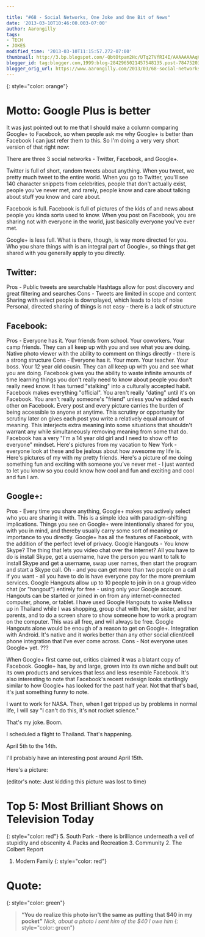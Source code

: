 ```yaml
---

title: "#68 - Social Networks, One Joke and One Bit of News"
date: '2013-03-10T10:46:00.003-07:00'
author: Aarongilly
tags:
- TECH
- JOKES
modified_time: '2013-03-10T11:15:57.272-07:00'
thumbnail: http://3.bp.blogspot.com/-QbtOtpam2Hc/UTq27VfRI4I/AAAAAAAAqKk/TaB0dZQY180/s72-c/13+-+1
blogger_id: tag:blogger.com,1999:blog-2842965021457548135.post-7847520360243117865
blogger_orig_url: https://www.aarongilly.com/2013/03/68-social-networks-one-joke-and-one-bit.html
---
```


{: style="color: orange"}
# Motto: Google Plus is better

It was just pointed out to me that I should make a column comparing Google+ to Facebook, so when people ask me why Google+ is better than Facebook I can just refer them to this. So I'm doing a very very short version of that right now:

There are three 3 social networks - Twitter, Facebook, and Google+.

Twitter is full of short, random tweets about anything. When you tweet, we pretty much tweet to the entire world. When you go to Twitter, you'll see 140 character snippets from celebrities, people that don't actually exist, people you've never met, and rarely, people know and care about talking about stuff you know and care about.

Facebook is full. Facebook is full of pictures of the kids of and news about people you kinda sorta used to know. When you post on Facebook, you are sharing not with everyone in the world, just basically everyone you've ever met.

Google+ is less full. What is there, though, is way more directed for you. Who you share things with is an integral part of Google+, so things that get shared with you generally apply to you directly.

## Twitter:
Pros -
Public tweets are searchable
Hashtags allow for post discovery and great filtering and searches
Cons - 
Tweets are limited in scope and content
Sharing with select people is downplayed, which leads to lots of noise
Personal, directed sharing of things is not easy - there is a lack of structure

## Facebook:
Pros -
Everyone has it. Your friends from school. Your coworkers. Your camp friends. They can all keep up with you and see what you are doing.
Native photo viewer with the ability to comment on things directly - there is a strong structure
Cons -
Everyone has it. Your mom. Your teacher. Your boss. Your 12 year old cousin. They can all keep up with you and see what you are doing.
Facebook gives you the ability to waste infinite amounts of time learning things you don't really need to know about people you don't really need know. It has turned "stalking" into a culturally accepted habit.
Facebook makes everything "official". You aren't really "dating" until it's on Facebook. You aren't really someone's "friend" unless you've added each other on Facebook. Every post and every picture carries the burden of being accessible to anyone at anytime. This scrutiny or opportunity for scrutiny later on gives each post you write a relatively equal amount of meaning. This interjects extra meaning into some situations that shouldn't warrant any while simultaneously removing meaning from some that do. 
Facebook has a very "I'm a 14 year old girl and I need to show off to everyone" mindset. Here's pictures from my vacation to New York - everyone look at these and be jealous about how awesome my life is. Here's pictures of my with my pretty friends. Here's a picture of me doing something fun and exciting with someone you've never met - I just wanted to let you know so you could know how cool and fun and exciting and cool and fun I am.

## Google+:
Pros -
Every time you share anything, Google+ makes you actively select who you are sharing it with. This is a simple idea with paradigm-shifting implications. Things you see on Google+ were intentionally shared for you, with you in mind, and thereby usually carry some sort of meaning or importance to you directly. Google+ has all the features of Facebook, with the addition of the perfect level of privacy.
Google Hangouts - 
You know Skype? The thing that lets you video chat over the internet? All you have to do is install Skype, get a username, have the person you want to talk to install Skype and get a username, swap user names, then start the program and start a Skype call. Oh - and you can get more than two people on a call if you want - all you have to do is have everyone pay for the more premium services. 
Google Hangouts allow up to 10 people to join in on a group video chat (or "hangout") entirely for free - using only your Google account. Hangouts can be started or joined in on from any internet-connected computer, phone, or tablet. I have used Google Hangouts to wake Melissa up in Thailand while I was shopping, group chat with her, her sister, and her parents, and to do a screen share to show someone how to work a program on the computer. This was all free, and will always be free. Google Hangouts alone would be enough of a reason to get on Google+.
Integration with Android. It's native and it works better than any other social client/cell phone integration that I've ever come across.
Cons -
Not everyone uses Google+ yet.
???

When Google+ first came out, critics claimed it was a blatant copy of Facebook. Google+ has, by and large, grown into its own niche and built out its own products and services that less and less resemble Facebook. It's also interesting to note that Facebook's recent redesign looks startlingly similar to how Google+ has looked for the past half year. Not that that's bad, it's just something funny to note.

I want to work for NASA. Then, when I get tripped up by problems in normal life, I will say "I can't do this, it's not rocket science."

That's my joke. Boom.

I scheduled a flight to Thailand. That's happening. 

April 5th to the 14th.

I'll probably have an interesting post around April 15th.

Here's a picture:

(editor's note: Just kidding this picture was lost to time)

# Top 5: Most Brilliant Shows on Television Today
{: style="color: red"}
5. South Park - there is brilliance underneath a veil of stupidity and obscenity 
4. Packs and Recreation
3. Community
2. The Colbert Report
1. Modern Family
{: style="color: red"}

# Quote:
{: style="color: green"}
> **“You do realize this photo isn't the same as putting that $40 in my pocket﻿”**
<cite>Nick, about a photo I sent him of the $40 I owe him</cite>
{: style="color: green"}